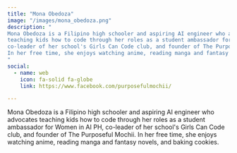 ```yaml
---
title: "Mona Obedoza"
image: "/images/mona_obedoza.png"
description: "
Mona Obedoza is a Filipino high schooler and aspiring AI engineer who advocates
teaching kids how to code through her roles as a student ambassador for Women in AI PH,
co-leader of her school's Girls Can Code club, and founder of The Purposeful Mochii.
In her free time, she enjoys watching anime, reading manga and fantasy novels, and baking cookies.
"
social:
  - name: web
    icon: fa-solid fa-globe
    link: https://www.facebook.com/purposefulmochii/

---
```


Mona Obedoza is a Filipino high schooler and aspiring AI engineer who advocates
teaching kids how to code through her roles as a student ambassador for Women in AI PH,
co-leader of her school's Girls Can Code club, and founder of The Purposeful Mochii.
In her free time, she enjoys watching anime, reading manga and fantasy novels, and baking cookies.

